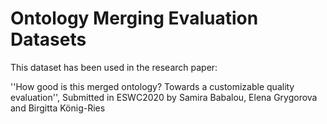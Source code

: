 # Ontology Merging Evaluation Datasets

This dataset has been used in the research paper:

''How good is this merged ontology? Towards a customizable quality evaluation'', Submitted in ESWC2020 by Samira Babalou, Elena Grygorova and Birgitta König-Ries

